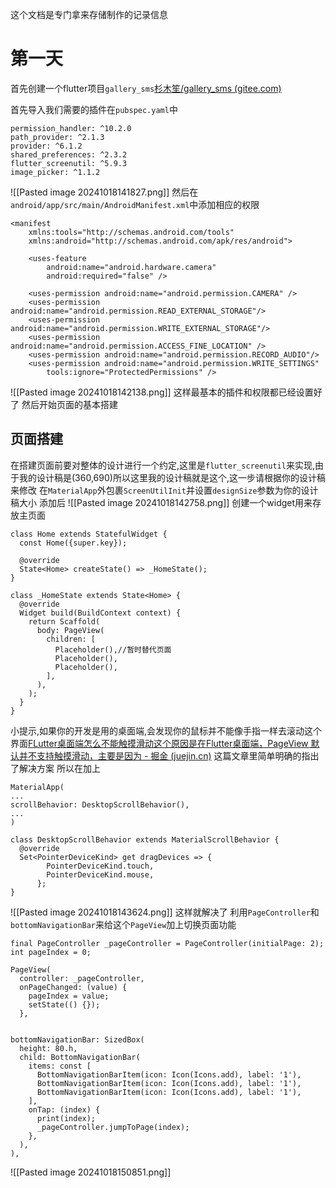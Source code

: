 这个文档是专门拿来存储制作的记录信息
# 第一天
首先创建一个flutter项目`gallery_sms`[杉木笙/gallery_sms (gitee.com)](https://gitee.com/fir-sheng/gallery_sms)

首先导入我们需要的插件在`pubspec.yaml`中
```
permission_handler: ^10.2.0  
path_provider: ^2.1.3  
provider: ^6.1.2  
shared_preferences: ^2.3.2  
flutter_screenutil: ^5.9.3  
image_picker: ^1.1.2
```
![[Pasted image 20241018141827.png]]
然后在`android/app/src/main/AndroidManifest.xml`中添加相应的权限
```
<manifest
    xmlns:tools="http://schemas.android.com/tools"
    xmlns:android="http://schemas.android.com/apk/res/android">

    <uses-feature
        android:name="android.hardware.camera"
        android:required="false" />

    <uses-permission android:name="android.permission.CAMERA" />
    <uses-permission android:name="android.permission.READ_EXTERNAL_STORAGE"/>
    <uses-permission android:name="android.permission.WRITE_EXTERNAL_STORAGE"/>
    <uses-permission android:name="android.permission.ACCESS_FINE_LOCATION" />
    <uses-permission android:name="android.permission.RECORD_AUDIO"/>
    <uses-permission android:name="android.permission.WRITE_SETTINGS"
        tools:ignore="ProtectedPermissions" />
```
![[Pasted image 20241018142138.png]]
这样最基本的插件和权限都已经设置好了
然后开始页面的基本搭建
## 页面搭建
在搭建页面前要对整体的设计进行一个约定,这里是`flutter_screenutil`来实现,由于我的设计稿是(360,690)所以这里我的设计稿就是这个,这一步请根据你的设计稿来修改
在`MaterialApp`外包裹`ScreenUtilInit`并设置`designSize`参数为你的设计稿大小
添加后
![[Pasted image 20241018142758.png]]
创建一个widget用来存放主页面
```
class Home extends StatefulWidget {  
  const Home({super.key});  
  
  @override  
  State<Home> createState() => _HomeState();  
}  
  
class _HomeState extends State<Home> {  
  @override  
  Widget build(BuildContext context) {  
    return Scaffold(  
      body: PageView(  
        children: [  
          Placeholder(),//暂时替代页面  
          Placeholder(),  
          Placeholder(),  
        ],  
      ),  
    );  
  }  
}
```
小提示,如果你的开发是用的桌面端,会发现你的鼠标并不能像手指一样去滚动这个界面[FLutter桌面端怎么不能触摸滑动这个原因是在Flutter桌面端，PageView 默认并不支持触摸滑动，主要是因为 - 掘金 (juejin.cn)](https://juejin.cn/post/7418075685824462898) 这篇文章里简单明确的指出了解决方案
所以在加上
```
MaterialApp(
...
scrollBehavior: DesktopScrollBehavior(),
...
)

class DesktopScrollBehavior extends MaterialScrollBehavior {  
  @override  
  Set<PointerDeviceKind> get dragDevices => {  
        PointerDeviceKind.touch,  
        PointerDeviceKind.mouse,  
      };  
}
```
![[Pasted image 20241018143624.png]]
这样就解决了
利用`PageController`和`bottomNavigationBar`来给这个`PageView`加上切换页面功能
```
final PageController _pageController = PageController(initialPage: 2);  
int pageIndex = 0;

PageView(  
  controller: _pageController,  
  onPageChanged: (value) {  
    pageIndex = value;  
    setState(() {});  
  },


bottomNavigationBar: SizedBox(  
  height: 80.h,  
  child: BottomNavigationBar(  
    items: const [  
      BottomNavigationBarItem(icon: Icon(Icons.add), label: '1'),  
      BottomNavigationBarItem(icon: Icon(Icons.add), label: '1'),  
      BottomNavigationBarItem(icon: Icon(Icons.add), label: '1'),  
    ],  
    onTap: (index) {  
      print(index);  
      _pageController.jumpToPage(index);  
    },  
  ),  
),
```
![[Pasted image 20241018150851.png]]
